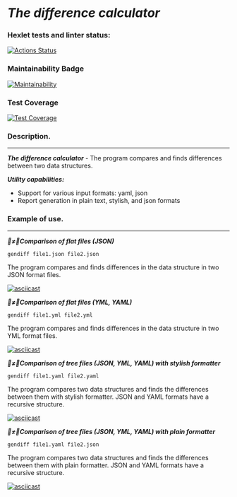 # ***The difference calculator***
### Hexlet tests and linter status:
[![Actions Status](https://github.com/Xequrt/python-project-50/actions/workflows/hexlet-check.yml/badge.svg)](https://github.com/Xequrt/python-project-50/actions)
### Maintainability Badge
[![Maintainability](https://api.codeclimate.com/v1/badges/039f234fb1e411827caa/maintainability)](https://codeclimate.com/github/Xequrt/python-project-50/maintainability)
### Test Coverage
[![Test Coverage](https://api.codeclimate.com/v1/badges/039f234fb1e411827caa/test_coverage)](https://codeclimate.com/github/Xequrt/python-project-50/test_coverage)

### Description.
___
***The difference calculator*** - The program compares and finds 
differences between two data structures.

***Utility capabilities:***
+ Support for various input formats: yaml, json
+ Report generation in plain text, stylish, and json formats

### Example of use.
___
***🐫≠🐪Comparison of flat files (JSON)***

`gendiff file1.json file2.json`

The program compares and finds differences in the data structure in two JSON format files.

[![asciicast](https://asciinema.org/a/662259.svg)](https://asciinema.org/a/662259)

***🐫≠🐪Comparison of flat files (YML, YAML)***

`gendiff file1.yml file2.yml`

The program compares and finds differences in the data structure in two YML format files.

[![asciicast](https://asciinema.org/a/662584.svg)](https://asciinema.org/a/662584)

***🐫≠🐪Comparison of tree files (JSON, YML, YAML) with stylish formatter***

`gendiff file1.yaml file2.yaml`

The program compares two data structures and finds the differences between them with stylish formatter. JSON and YAML formats have a recursive structure. 

[![asciicast](https://asciinema.org/a/667774.svg)](https://asciinema.org/a/667774)

***🐫≠🐪Comparison of tree files (JSON, YML, YAML) with plain formatter***

`gendiff file1.yaml file2.json`

The program compares two data structures and finds the differences between them with plain formatter. JSON and YAML formats have a recursive structure.

[![asciicast](https://asciinema.org/a/669037.svg)](https://asciinema.org/a/669037)
